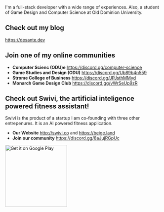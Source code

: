 I'm a full-stack developer with a wide range of experiences. Also, a student of Game Design and Computer Science at Old Dominion University.

## Check out my blog
https://desante.dev

## Join one of my online communities
- **Computer Scienc (ODU)e** https://discord.gg/computer-science
- **Game Studies and Design (ODU)** https://discord.gg/Ub89b4n559
- **Strome College of Business** https://discord.gg/JPJsthMMyd
- **Monarch Game Design Club** https://discord.gg/vWrSeUp9zR

## Check out Swivi, the artificial inteligence powered fitness assistant!
Swivi is the product of a startup I am co-founding with three other entrepenures. It is an AI powered fitness application.

- **Our Website** http://swivi.co and https://beige.land
- **Join our community** https://discord.gg/8aJujRGpUc

<a href='https://play.google.com/store/apps/details?id=com.fitness.swivi.android&hl=en_US&gl=US&pli=1&pcampaignid=pcampaignidMKT-Other-global-all-co-prtnr-py-PartBadge-Mar2515-1'>
  <img alt='Get it on Google Play' src='https://play.google.com/intl/en_us/badges/static/images/badges/en_badge_web_generic.png' width="200px" height="auto"/>
</a>
